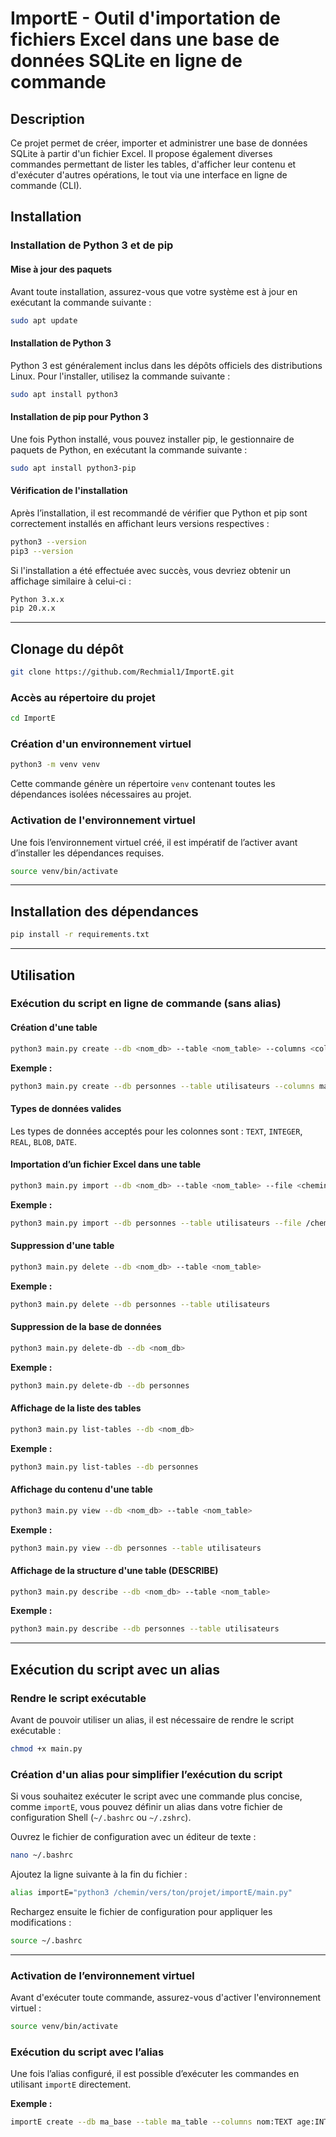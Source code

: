 # **ImportE - Outil d'importation de fichiers Excel dans une base de données SQLite en ligne de commande**

## **Description**

Ce projet permet de créer, importer et administrer une base de données SQLite à partir d'un fichier Excel. Il propose également diverses commandes permettant de lister les tables, d'afficher leur contenu et d'exécuter d'autres opérations, le tout via une interface en ligne de commande (CLI).

## **Installation**

### **Installation de Python 3 et de pip**

#### **Mise à jour des paquets**
Avant toute installation, assurez-vous que votre système est à jour en exécutant la commande suivante :

```bash
sudo apt update
```

#### **Installation de Python 3**
Python 3 est généralement inclus dans les dépôts officiels des distributions Linux. Pour l'installer, utilisez la commande suivante :

```bash
sudo apt install python3
```

#### **Installation de pip pour Python 3**
Une fois Python installé, vous pouvez installer pip, le gestionnaire de paquets de Python, en exécutant la commande suivante :

```bash
sudo apt install python3-pip
```

#### **Vérification de l'installation**
Après l’installation, il est recommandé de vérifier que Python et pip sont correctement installés en affichant leurs versions respectives :

```bash
python3 --version
pip3 --version
```

Si l'installation a été effectuée avec succès, vous devriez obtenir un affichage similaire à celui-ci :

```bash
Python 3.x.x
pip 20.x.x
```

---

## **Clonage du dépôt**

```bash
git clone https://github.com/Rechmial1/ImportE.git
```

### **Accès au répertoire du projet**
```bash
cd ImportE
```

### **Création d'un environnement virtuel**
```bash
python3 -m venv venv
```
Cette commande génère un répertoire `venv` contenant toutes les dépendances isolées nécessaires au projet.

### **Activation de l'environnement virtuel**
Une fois l’environnement virtuel créé, il est impératif de l’activer avant d’installer les dépendances requises.

```bash
source venv/bin/activate
```

---

## **Installation des dépendances**
```bash
pip install -r requirements.txt
```

---

## **Utilisation**

### **Exécution du script en ligne de commande (sans alias)**

#### **Création d'une table**
```bash
python3 main.py create --db <nom_db> --table <nom_table> --columns <colonne1:type1> <colonne2:type2> ...
```
**Exemple :**
```bash
python3 main.py create --db personnes --table utilisateurs --columns matricule:TEXT nom:TEXT prenom:TEXT date_naissance:DATE status:TEXT
```

#### **Types de données valides**
Les types de données acceptés pour les colonnes sont : `TEXT`, `INTEGER`, `REAL`, `BLOB`, `DATE`.

#### **Importation d’un fichier Excel dans une table**
```bash
python3 main.py import --db <nom_db> --table <nom_table> --file <chemin_fichier_excel>
```
**Exemple :**
```bash
python3 main.py import --db personnes --table utilisateurs --file /chemin/vers/fichier.xlsx
```

#### **Suppression d'une table**
```bash
python3 main.py delete --db <nom_db> --table <nom_table>
```
**Exemple :**
```bash
python3 main.py delete --db personnes --table utilisateurs
```

#### **Suppression de la base de données**
```bash
python3 main.py delete-db --db <nom_db>
```
**Exemple :**
```bash
python3 main.py delete-db --db personnes
```

#### **Affichage de la liste des tables**
```bash
python3 main.py list-tables --db <nom_db>
```
**Exemple :**
```bash
python3 main.py list-tables --db personnes
```

#### **Affichage du contenu d'une table**
```bash
python3 main.py view --db <nom_db> --table <nom_table>
```
**Exemple :**
```bash
python3 main.py view --db personnes --table utilisateurs
```

#### **Affichage de la structure d'une table (DESCRIBE)**
```bash
python3 main.py describe --db <nom_db> --table <nom_table>
```
**Exemple :**
```bash
python3 main.py describe --db personnes --table utilisateurs
```

---

## **Exécution du script avec un alias**

### **Rendre le script exécutable**
Avant de pouvoir utiliser un alias, il est nécessaire de rendre le script exécutable :

```bash
chmod +x main.py
```

### **Création d'un alias pour simplifier l’exécution du script**
Si vous souhaitez exécuter le script avec une commande plus concise, comme `importE`, vous pouvez définir un alias dans votre fichier de configuration Shell (`~/.bashrc` ou `~/.zshrc`).

Ouvrez le fichier de configuration avec un éditeur de texte :  
```bash
nano ~/.bashrc
```

Ajoutez la ligne suivante à la fin du fichier :  
```bash
alias importE="python3 /chemin/vers/ton/projet/importE/main.py"
```

Rechargez ensuite le fichier de configuration pour appliquer les modifications :  
```bash
source ~/.bashrc
```

---

### **Activation de l’environnement virtuel**
Avant d'exécuter toute commande, assurez-vous d'activer l'environnement virtuel :

```bash
source venv/bin/activate
```

### **Exécution du script avec l’alias**
Une fois l’alias configuré, il est possible d’exécuter les commandes en utilisant `importE` directement.

**Exemple :**  
```bash
importE create --db ma_base --table ma_table --columns nom:TEXT age:INTEGER
```
